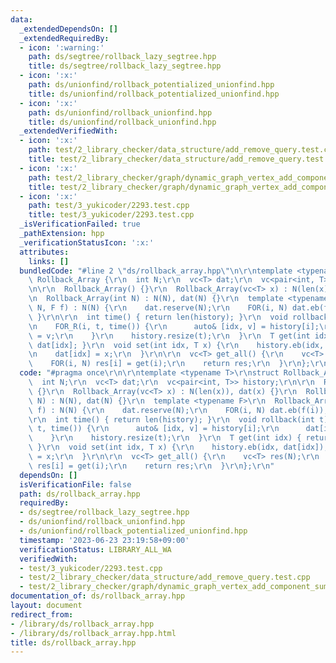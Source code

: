 ```yaml
---
data:
  _extendedDependsOn: []
  _extendedRequiredBy:
  - icon: ':warning:'
    path: ds/segtree/rollback_lazy_segtree.hpp
    title: ds/segtree/rollback_lazy_segtree.hpp
  - icon: ':x:'
    path: ds/unionfind/rollback_potentialized_unionfind.hpp
    title: ds/unionfind/rollback_potentialized_unionfind.hpp
  - icon: ':x:'
    path: ds/unionfind/rollback_unionfind.hpp
    title: ds/unionfind/rollback_unionfind.hpp
  _extendedVerifiedWith:
  - icon: ':x:'
    path: test/2_library_checker/data_structure/add_remove_query.test.cpp
    title: test/2_library_checker/data_structure/add_remove_query.test.cpp
  - icon: ':x:'
    path: test/2_library_checker/graph/dynamic_graph_vertex_add_component_sum.test.cpp
    title: test/2_library_checker/graph/dynamic_graph_vertex_add_component_sum.test.cpp
  - icon: ':x:'
    path: test/3_yukicoder/2293.test.cpp
    title: test/3_yukicoder/2293.test.cpp
  _isVerificationFailed: true
  _pathExtension: hpp
  _verificationStatusIcon: ':x:'
  attributes:
    links: []
  bundledCode: "#line 2 \"ds/rollback_array.hpp\"\n\r\ntemplate <typename T>\r\nstruct\
    \ Rollback_Array {\r\n  int N;\r\n  vc<T> dat;\r\n  vc<pair<int, T>> history;\r\
    \n\r\n  Rollback_Array() {}\r\n  Rollback_Array(vc<T> x) : N(len(x)), dat(x) {}\r\
    \n  Rollback_Array(int N) : N(N), dat(N) {}\r\n  template <typename F>\r\n  Rollback_Array(int\
    \ N, F f) : N(N) {\r\n    dat.reserve(N);\r\n    FOR(i, N) dat.eb(f(i));\r\n \
    \ }\r\n\r\n  int time() { return len(history); }\r\n  void rollback(int t) {\r\
    \n    FOR_R(i, t, time()) {\r\n      auto& [idx, v] = history[i];\r\n      dat[idx]\
    \ = v;\r\n    }\r\n    history.resize(t);\r\n  }\r\n  T get(int idx) { return\
    \ dat[idx]; }\r\n  void set(int idx, T x) {\r\n    history.eb(idx, dat[idx]);\r\
    \n    dat[idx] = x;\r\n  }\r\n\r\n  vc<T> get_all() {\r\n    vc<T> res(N);\r\n\
    \    FOR(i, N) res[i] = get(i);\r\n    return res;\r\n  }\r\n};\r\n"
  code: "#pragma once\r\n\r\ntemplate <typename T>\r\nstruct Rollback_Array {\r\n\
    \  int N;\r\n  vc<T> dat;\r\n  vc<pair<int, T>> history;\r\n\r\n  Rollback_Array()\
    \ {}\r\n  Rollback_Array(vc<T> x) : N(len(x)), dat(x) {}\r\n  Rollback_Array(int\
    \ N) : N(N), dat(N) {}\r\n  template <typename F>\r\n  Rollback_Array(int N, F\
    \ f) : N(N) {\r\n    dat.reserve(N);\r\n    FOR(i, N) dat.eb(f(i));\r\n  }\r\n\
    \r\n  int time() { return len(history); }\r\n  void rollback(int t) {\r\n    FOR_R(i,\
    \ t, time()) {\r\n      auto& [idx, v] = history[i];\r\n      dat[idx] = v;\r\n\
    \    }\r\n    history.resize(t);\r\n  }\r\n  T get(int idx) { return dat[idx];\
    \ }\r\n  void set(int idx, T x) {\r\n    history.eb(idx, dat[idx]);\r\n    dat[idx]\
    \ = x;\r\n  }\r\n\r\n  vc<T> get_all() {\r\n    vc<T> res(N);\r\n    FOR(i, N)\
    \ res[i] = get(i);\r\n    return res;\r\n  }\r\n};\r\n"
  dependsOn: []
  isVerificationFile: false
  path: ds/rollback_array.hpp
  requiredBy:
  - ds/segtree/rollback_lazy_segtree.hpp
  - ds/unionfind/rollback_unionfind.hpp
  - ds/unionfind/rollback_potentialized_unionfind.hpp
  timestamp: '2023-06-23 23:19:58+09:00'
  verificationStatus: LIBRARY_ALL_WA
  verifiedWith:
  - test/3_yukicoder/2293.test.cpp
  - test/2_library_checker/data_structure/add_remove_query.test.cpp
  - test/2_library_checker/graph/dynamic_graph_vertex_add_component_sum.test.cpp
documentation_of: ds/rollback_array.hpp
layout: document
redirect_from:
- /library/ds/rollback_array.hpp
- /library/ds/rollback_array.hpp.html
title: ds/rollback_array.hpp
---
```

